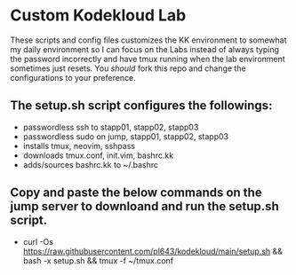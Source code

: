 # Custom Kodekloud Lab

These scripts and config files customizes the KK environment to somewhat my daily environment so I can focus on the Labs instead of always typing the password incorrectly and have tmux running when the lab environment sometimes just resets. You *should* fork this repo and change the configurations to your preference.

## The setup.sh script configures the followings:
  - passwordless ssh to stapp01, stapp02, stapp03
  - passwordless sudo on jump, stapp01, stapp02, stapp03
  - installs tmux, neovim, sshpass
  - downloads tmux.conf, init.vim, bashrc.kk
  - adds/sources bashrc.kk to ~/.bashrc

## Copy and paste the below commands on the jump server to downloand and run the setup.sh script.

  - curl -Os https://raw.githubusercontent.com/pl643/kodekloud/main/setup.sh && bash -x setup.sh && tmux -f ~/tmux.conf
